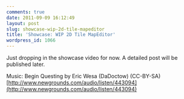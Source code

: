 ```yaml
---
comments: true
date: 2011-09-09 16:12:49
layout: post
slug: showcase-wip-2d-tile-mapeditor
title: 'Showcase: WIP 2D Tile MapEditor'
wordpress_id: 1066
---
```


Just dropping in the showcase video for now. A detailed post will be published later.




Music: Begin Questing by Eric Wesa (DaDoctow) (CC-BY-SA)
[http://www.newgrounds.com/audio/listen/443094](http://www.newgrounds.com/audio/listen/443094)
